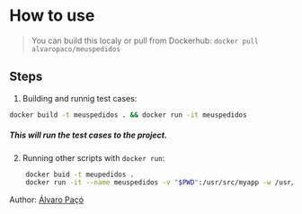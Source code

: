 # How to use

> You can build this localy or pull from Dockerhub: `docker pull alvaropaco/meuspedidos`

## Steps

1. Building and runnig test cases:

```bash 
docker build -t meuspedidos . && docker run -it meuspedidos
```

##### This will run the test cases to the project.

2. Running other scripts with `docker run`: 

```bash
    docker buid -t meupedidos .
    docker run -it --name meuspedidos -v "$PWD":/usr/src/myapp -w /usr/src/myapp meuspedidos /bin/bash
```

Author: [Álvaro Paçó](https://alvaropaco.github.io/my-resume/)
